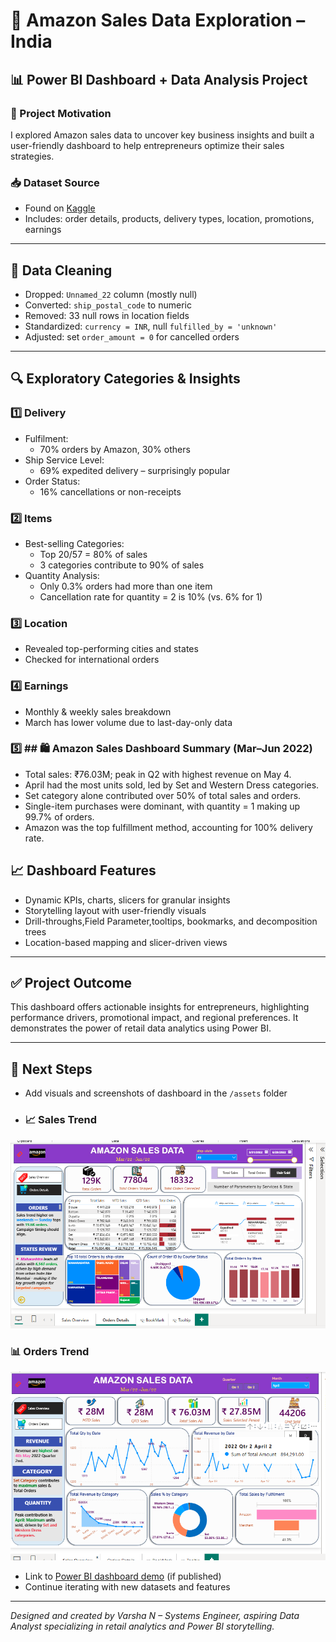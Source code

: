 # 🛒 Amazon Sales Data Exploration – India

## 📊 Power BI Dashboard + Data Analysis Project

### 👋 Project Motivation
I explored Amazon sales data to uncover key business insights and built a user-friendly dashboard to help entrepreneurs optimize their sales strategies.

### 📥 Dataset Source
- Found on [Kaggle](https://www.kaggle.com)
- Includes: order details, products, delivery types, location, promotions, earnings

---

## 🧹 Data Cleaning

- Dropped: `Unnamed_22` column (mostly null)
- Converted: `ship_postal_code` to numeric
- Removed: 33 null rows in location fields
- Standardized: `currency = INR`, null `fulfilled_by = 'unknown'`
- Adjusted: set `order_amount = 0` for cancelled orders

---

## 🔍 Exploratory Categories & Insights

### 1️⃣ Delivery

- Fulfilment:
  - 70% orders by Amazon, 30% others
- Ship Service Level:
  - 69% expedited delivery – surprisingly popular
- Order Status:
  - 16% cancellations or non-receipts

### 2️⃣ Items

- Best-selling Categories:
  - Top 20/57 = 80% of sales
  - 3 categories contribute to 90% of sales
- Quantity Analysis:
  - Only 0.3% orders had more than one item
  - Cancellation rate for quantity = 2 is 10% (vs. 6% for 1)

### 3️⃣ Location

- Revealed top-performing cities and states
- Checked for international orders

### 4️⃣ Earnings

- Monthly & weekly sales breakdown
- March has lower volume due to last-day-only data

### 5️⃣ ## 🛍️ Amazon Sales Dashboard Summary (Mar–Jun 2022)

- Total sales: ₹76.03M; peak in Q2 with highest revenue on May 4.
- April had the most units sold, led by Set and Western Dress categories.
- Set category alone contributed over 50% of total sales and orders.
- Single-item purchases were dominant, with quantity = 1 making up 99.7% of orders.
- Amazon was the top fulfillment method, accounting for 100% delivery rate.



## 📈 Dashboard Features

- Dynamic KPIs, charts, slicers for granular insights
- Storytelling layout with user-friendly visuals
- Drill-throughs,Field Parameter,tooltips, bookmarks, and decomposition trees
- Location-based mapping and slicer-driven views

---

## ✅ Project Outcome

This dashboard offers actionable insights for entrepreneurs, highlighting performance drivers, promotional impact, and regional preferences. It demonstrates the power of retail data analytics using Power BI.

---

## 🚀 Next Steps

- Add visuals and screenshots of dashboard in the `/assets` folder
- ### 📈 Sales Trend
![Sales Trend](./assets/Sales_Overview.png)
### 📊 Orders Trend
![Orders Details](./assets/Orders.png)

- Link to [Power BI dashboard demo](#) (if published)
- Continue iterating with new datasets and features

---

_Designed and created by Varsha N – Systems Engineer, aspiring Data Analyst specializing in retail analytics and Power BI storytelling._
